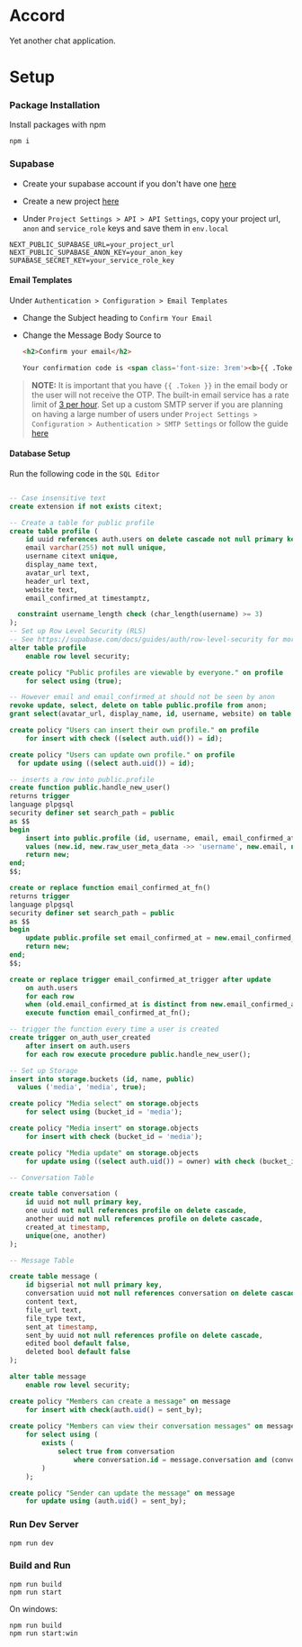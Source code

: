 # Accord

Yet another chat application.

# Setup

### Package Installation

Install packages with npm

```
npm i
```

### Supabase

- Create your supabase account if you don't have one [here](https://supabase.com/dashboard/sign-in?)

- Create a new project [here](https://supabase.com/dashboard/projects)

- Under `Project Settings > API > API Settings`, copy your project url, `anon` and `service_role` keys and save them in `env.local`

```
NEXT_PUBLIC_SUPABASE_URL=your_project_url
NEXT_PUBLIC_SUPABASE_ANON_KEY=your_anon_key
SUPABASE_SECRET_KEY=your_service_role_key
```

#### Email Templates

Under `Authentication > Configuration > Email Templates`

- Change the Subject heading to
    ` Confirm Your Email `

- Change the Message Body Source to
    ```md
    <h2>Confirm your email</h2>

    Your confirmation code is <span class='font-size: 3rem'><b>{{ .Token }}</b></span>
    ```

> **NOTE:** It is important that you have `{{ .Token }}` in the email body or the user will not receive the OTP. The built-in email service has a rate limit of [3 per hour](https://supabase.com/docs/guides/platform/going-into-prod#auth-rate-limits). Set up a custom SMTP server if you are planning on having a large number of users under `Project Settings > Configuration > Authentication > SMTP Settings` or follow the guide [here](https://supabase.com/docs/guides/auth/auth-smtp)

#### Database Setup

Run the following code in the `SQL Editor`

```sql

-- Case insensitive text
create extension if not exists citext;

-- Create a table for public profile
create table profile (
    id uuid references auth.users on delete cascade not null primary key,
    email varchar(255) not null unique,
    username citext unique,
    display_name text,
    avatar_url text,
    header_url text,
    website text,
    email_confirmed_at timestamptz,

  constraint username_length check (char_length(username) >= 3)
);
-- Set up Row Level Security (RLS)
-- See https://supabase.com/docs/guides/auth/row-level-security for more details.
alter table profile
    enable row level security;

create policy "Public profiles are viewable by everyone." on profile
    for select using (true);

-- However email and email_confirmed_at should not be seen by anon
revoke update, select, delete on table public.profile from anon;
grant select(avatar_url, display_name, id, username, website) on table public.profile to anon;

create policy "Users can insert their own profile." on profile
    for insert with check ((select auth.uid()) = id);

create policy "Users can update own profile." on profile
  for update using ((select auth.uid()) = id);

-- inserts a row into public.profile
create function public.handle_new_user()
returns trigger
language plpgsql
security definer set search_path = public
as $$
begin
    insert into public.profile (id, username, email, email_confirmed_at)
    values (new.id, new.raw_user_meta_data ->> 'username', new.email, new.email_confirmed_at);
    return new;
end;
$$;

create or replace function email_confirmed_at_fn()
returns trigger
language plpgsql
security definer set search_path = public
as $$
begin
    update public.profile set email_confirmed_at = new.email_confirmed_at where id = new.id;
    return new;
end;
$$;

create or replace trigger email_confirmed_at_trigger after update
    on auth.users
    for each row
    when (old.email_confirmed_at is distinct from new.email_confirmed_at)
    execute function email_confirmed_at_fn();

-- trigger the function every time a user is created
create trigger on_auth_user_created
    after insert on auth.users
    for each row execute procedure public.handle_new_user();

-- Set up Storage
insert into storage.buckets (id, name, public)
  values ('media', 'media', true);

create policy "Media select" on storage.objects
    for select using (bucket_id = 'media');

create policy "Media insert" on storage.objects
    for insert with check (bucket_id = 'media');

create policy "Media update" on storage.objects
    for update using ((select auth.uid()) = owner) with check (bucket_id = 'media');

-- Conversation Table

create table conversation (
    id uuid not null primary key,
    one uuid not null references profile on delete cascade,
    another uuid not null references profile on delete cascade,
    created_at timestamp,
    unique(one, another)
);

-- Message Table

create table message (
    id bigserial not null primary key,
    conversation uuid not null references conversation on delete cascade,
    content text,
    file_url text,
    file_type text,
    sent_at timestamp,
    sent_by uuid not null references profile on delete cascade,
    edited bool default false,
    deleted bool default false
);

alter table message
    enable row level security;

create policy "Members can create a message" on message
    for insert with check(auth.uid() = sent_by);
    
create policy "Members can view their conversation messages" on message
    for select using (
        exists (
            select true from conversation
                where conversation.id = message.conversation and (conversation.one = auth.uid() or conversation.another = auth.uid())
        )
    );

create policy "Sender can update the message" on message
    for update using (auth.uid() = sent_by);

```

### Run Dev Server

```
npm run dev
```

### Build and Run

```
npm run build
npm run start
```

On windows:

```
npm run build
npm run start:win
```
